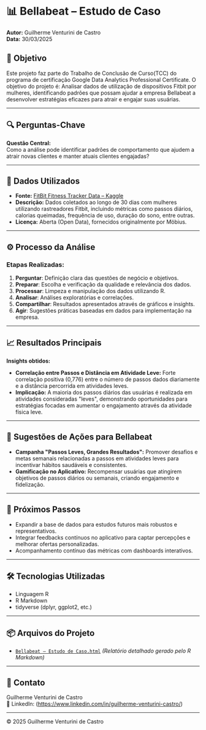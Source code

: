 # 📊 **Bellabeat – Estudo de Caso**

**Autor:** Guilherme Venturini de Castro  
**Data:** 30/03/2025

## 📝 Objetivo

Este projeto faz parte do Trabalho de Conclusão de Curso(TCC) do programa de certificação Google Data Analytics Professional Certificate. O objetivo do projeto é: Analisar dados de utilização de dispositivos Fitbit por mulheres, identificando padrões que possam ajudar a empresa Bellabeat a desenvolver estratégias eficazes para atrair e engajar suas usuárias.

---

## 🔍 Perguntas-Chave

**Questão Central:**  
Como a análise pode identificar padrões de comportamento que ajudem a atrair novas clientes e manter atuais clientes engajadas?

---

## 📂 Dados Utilizados

- **Fonte:** [FitBit Fitness Tracker Data – Kaggle](https://www.kaggle.com/datasets/arashnic/fitbit)
- **Descrição:** Dados coletados ao longo de 30 dias com mulheres utilizando rastreadores Fitbit, incluindo métricas como passos diários, calorias queimadas, frequência de uso, duração do sono, entre outras.
- **Licença:** Aberta (Open Data), fornecidos originalmente por Möbius.

---

## ⚙️ Processo da Análise

### Etapas Realizadas:

1. **Perguntar**: Definição clara das questões de negócio e objetivos.
2. **Preparar**: Escolha e verificação da qualidade e relevância dos dados.
3. **Processar**: Limpeza e manipulação dos dados utilizando R.
4. **Analisar**: Análises exploratórias e correlações.
5. **Compartilhar**: Resultados apresentados através de gráficos e insights.
6. **Agir**: Sugestões práticas baseadas em dados para implementação na empresa.

---

## 📈 Resultados Principais

**Insights obtidos:**

- **Correlação entre Passos e Distância em Atividade Leve:** Forte correlação positiva (0,776) entre o número de passos dados diariamente e a distância percorrida em atividades leves.
- **Implicação:** A maioria dos passos diários das usuárias é realizada em atividades consideradas "leves", demonstrando oportunidades para estratégias focadas em aumentar o engajamento através da atividade física leve.

---

## 📌 Sugestões de Ações para Bellabeat

- **Campanha "Passos Leves, Grandes Resultados":** Promover desafios e metas semanais relacionadas a passos em atividades leves para incentivar hábitos saudáveis e consistentes.
- **Gamificação no Aplicativo:** Recompensar usuárias que atingirem objetivos de passos diários ou semanais, criando engajamento e fidelização.

---

## 🚀 Próximos Passos

- Expandir a base de dados para estudos futuros mais robustos e representativos.
- Integrar feedbacks contínuos no aplicativo para captar percepções e melhorar ofertas personalizadas.
- Acompanhamento contínuo das métricas com dashboards interativos.

---

## 🛠️ Tecnologias Utilizadas

- Linguagem R
- R Markdown
- tidyverse (dplyr, ggplot2, etc.)

---

## 📦 Arquivos do Projeto

- [`Bellabeat – Estudo de Caso.html`](Bellabeat%20%E2%80%93%20Estudo%20de%20Caso.html) _(Relatório detalhado gerado pelo R Markdown)_

---

## 📩 Contato

Guilherme Venturini de Castro   
🔗 LinkedIn: (https://www.linkedin.com/in/guilherme-venturini-castro/)

---

© 2025 Guilherme Venturini de Castro

